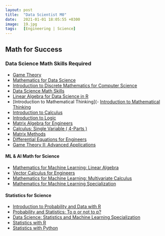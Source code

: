 ```yaml
---
layout: post
title:  "Data Scientist M0"
date:   2021-01-01 18:05:55 +0300
image:  19.jpg
tags:   [Engineering | Science]
---
```

## Math for Success
### Data Science Math Skills Required
  - [Game Theory](https://kanger.dev/run/game-theory-stanford/)
  - [Mathematics for Data Science](https://kanger.dev/run/mathematics-for-data-science-specialization-hse/)
  - [Introduction to Discrete Mathematics for Computer Science](https://kanger.dev/run/introduction-to-discrete-maths-for-cs-specialization-hse/)
  - [Data Science Math Skills](https://www.coursera.org/learn/datasciencemathskills?ranMID=40328&ranEAID=ZbA30aiKocg&ranSiteID=ZbA30aiKocg-WT__pUCBXg2ZxVDCPRzTGg&siteID=ZbA30aiKocg-WT__pUCBXg2ZxVDCPRzTGg&utm_content=10&utm_medium=partners&utm_source=linkshare&utm_campaign=ZbA30aiKocg)
  - [Linear Algebra for Data Science in R](https://www.datacamp.com/courses/linear-algebra-for-data-science-in-r?tap_a=5644-dce66f&tap_s=675229-d67dcf&utm_medium=affiliate&utm_source=saqibjan4)
  - [Introduction to Mathematical Thinking](- [Introduction to Mathematical Thinking](https://www.coursera.org/learn/mathematical-thinking?ranMID=40328&ranEAID=ZbA30aiKocg&ranSiteID=ZbA30aiKocg-SXSyEe1an2vx87QDrdtE3g&siteID=ZbA30aiKocg-SXSyEe1an2vx87QDrdtE3g&utm_content=10&utm_medium=partners&utm_source=linkshare&utm_campaign=ZbA30aiKocg#syllabus)
  - [Introduction to Calculus](https://www.coursera.org/learn/introduction-to-calculus?ranMID=40328&ranEAID=ZbA30aiKocg&ranSiteID=ZbA30aiKocg-Usw.1YnIcufBt0Vyhzapmw&siteID=ZbA30aiKocg-Usw.1YnIcufBt0Vyhzapmw&utm_content=10&utm_medium=partners&utm_source=linkshare&utm_campaign=ZbA30aiKocg/)
  - [Introduction to Logic](https://kanger.dev/run/introduction-to-logic-stanford/)
  - [Matrix Algebra for Engineers](https://kanger.dev/run/matrix-algebra-for-engineers-hkust/)
  - [Calculus: Single Variable ( 4-Parts )](https://www.coursera.org/search?query=calculus-single-variable)
  - [Matrix Methods](https://kanger.dev/run/matrix-methods-university-of-minnesota/)
  - [Differential Equations for Engineers](https://www.coursera.org/learn/differential-equations-engineers?ranMID=40328&ranEAID=ZbA30aiKocg&ranSiteID=ZbA30aiKocg-NonRBgTq3bIw5qrUWlXtVg&siteID=ZbA30aiKocg-NonRBgTq3bIw5qrUWlXtVg&utm_content=10&utm_medium=partners&utm_source=linkshare&utm_campaign=ZbA30aiKocg#syllabus)
  - [Game Theory II: Advanced Applications](https://click.linksynergy.com/deeplink?id=ZbA30aiKocg&mid=40328&murl=https%3A%2F%2Fwww.coursera.org%2Flearn%2Fgame-theory-2)

####  ML & AI Math for Science
  - [Mathematics for Machine Learning: Linear Algebra](https://www.coursera.org/learn/linear-algebra-machine-learning?ranMID=40328&ranEAID=ZbA30aiKocg&ranSiteID=ZbA30aiKocg-PxCnBppQLdml1rNnAYZ0qA&siteID=ZbA30aiKocg-PxCnBppQLdml1rNnAYZ0qA&utm_content=10&utm_medium=partners&utm_source=linkshare&utm_campaign=ZbA30aiKocg#syllabus)
  - [Vector Calculus for Engineers](https://www.coursera.org/learn/vector-calculus-engineers?ranMID=40328&ranEAID=ZbA30aiKocg&ranSiteID=ZbA30aiKocg-V_egUGy9ERUiTLT5eQhgyw&siteID=ZbA30aiKocg-V_egUGy9ERUiTLT5eQhgyw&utm_content=10&utm_medium=partners&utm_source=linkshare&utm_campaign=ZbA30aiKocg)
  - [Mathematics for Machine Learning: Multivariate Calculus](https://www.coursera.org/learn/multivariate-calculus-machine-learning?ranMID=40328&ranEAID=ZbA30aiKocg&ranSiteID=ZbA30aiKocg-omujR7Ro.bKsWmJEwK7H4Q&siteID=ZbA30aiKocg-omujR7Ro.bKsWmJEwK7H4Q&utm_content=10&utm_medium=partners&utm_source=linkshare&utm_campaign=ZbA30aiKocg#syllabus)
  - [Mathematics for Machine Learning Specialization](https://www.coursera.org/specializations/mathematics-machine-learning?ranMID=40328&ranEAID=ZbA30aiKocg&ranSiteID=ZbA30aiKocg-YAoE5pVjYLMHiZkdxVNTbw&siteID=ZbA30aiKocg-YAoE5pVjYLMHiZkdxVNTbw&utm_content=10&utm_medium=partners&utm_source=linkshare&utm_campaign=ZbA30aiKocg#courses)


#### Statistics for Science
  - [Introduction to Probability and Data with R](https://www.coursera.org/learn/probability-intro?ranMID=40328&ranEAID=ZbA30aiKocg&ranSiteID=ZbA30aiKocg-2qodN7SHLmhXjgUfBL9ilQ&siteID=ZbA30aiKocg-2qodN7SHLmhXjgUfBL9ilQ&utm_content=10&utm_medium=partners&utm_source=linkshare&utm_campaign=ZbA30aiKocg)
  - [Probability and Statistics: To p or not to p?](https://www.coursera.org/learn/probability-statistics?ranMID=40328&ranEAID=ZbA30aiKocg&ranSiteID=ZbA30aiKocg-ui1jeu6o4V.3ZXFSURJ8Eg&siteID=ZbA30aiKocg-ui1jeu6o4V.3ZXFSURJ8Eg&utm_content=10&utm_medium=partners&utm_source=linkshare&utm_campaign=ZbA30aiKocg)
  - [Data Science: Statistics and Machine Learning Specialization](https://www.coursera.org/specializations/data-science-statistics-machine-learning?ranMID=40328&ranEAID=ZbA30aiKocg&ranSiteID=ZbA30aiKocg-qMTUbNSuVsGVRqlgjtWyrA&siteID=ZbA30aiKocg-qMTUbNSuVsGVRqlgjtWyrA&utm_content=10&utm_medium=partners&utm_source=linkshare&utm_campaign=ZbA30aiKocg)
  - [Statistics with R](https://www.coursera.org/specializations/statistics?ranMID=40328&ranEAID=ZbA30aiKocg&ranSiteID=ZbA30aiKocg-B4YJcLoirfp4zctEaNqE.Q&siteID=ZbA30aiKocg-B4YJcLoirfp4zctEaNqE.Q&utm_content=10&utm_medium=partners&utm_source=linkshare&utm_campaign=ZbA30aiKocg#courses)
  - [Statistics with Python](https://www.coursera.org/specializations/statistics-with-python?ranMID=40328&ranEAID=ZbA30aiKocg&ranSiteID=ZbA30aiKocg-KRpCJ67Av8KVMZpNezyzWg&siteID=ZbA30aiKocg-KRpCJ67Av8KVMZpNezyzWg&utm_content=10&utm_medium=partners&utm_source=linkshare&utm_campaign=ZbA30aiKocg#courses)

[jekyll-docs]: https://jekyllrb.com/docs/home
[jekyll-gh]:   https://github.com/jekyll/jekyll
[jekyll-talk]: https://talk.jekyllrb.com/
